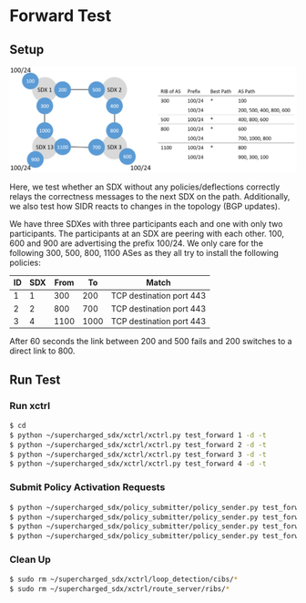 # Forward Test

## Setup
![Forward Setup](setup.PNG)

Here, we test whether an SDX without any policies/deflections correctly relays the correctness messages to the next SDX on the path. Additionally, we also test how SIDR reacts to changes in the topology (BGP updates).

We have three SDXes with three participants each and one with only two participants. The participants at an SDX are peering with each other. 100, 600 and 900 are advertising the prefix 100/24. We only care for the following 300, 500, 800, 1100 ASes as they all try to install the following policies:

| ID | SDX | From | To  | Match                    |
|----|-----|------|-----|--------------------------|
| 1  | 1   | 300  | 200 | TCP destination port 443 |
| 2  | 2   | 800  | 700 | TCP destination port 443 |
| 3  | 4   | 1100  | 1000 | TCP destination port 443 |

After 60 seconds the link between 200 and 500 fails and 200 switches to a direct link to 800.

## Run Test

### Run xctrl

```bash
$ cd 
$ python ~/supercharged_sdx/xctrl/xctrl.py test_forward 1 -d -t
$ python ~/supercharged_sdx/xctrl/xctrl.py test_forward 2 -d -t
$ python ~/supercharged_sdx/xctrl/xctrl.py test_forward 3 -d -t
$ python ~/supercharged_sdx/xctrl/xctrl.py test_forward 4 -d -t
```

### Submit Policy Activation Requests

```bash
$ python ~/supercharged_sdx/policy_submitter/policy_sender.py test_forward 1
$ python ~/supercharged_sdx/policy_submitter/policy_sender.py test_forward 2
$ python ~/supercharged_sdx/policy_submitter/policy_sender.py test_forward 3
$ python ~/supercharged_sdx/policy_submitter/policy_sender.py test_forward 4
```

### Clean Up

```bash
$ sudo rm ~/supercharged_sdx/xctrl/loop_detection/cibs/*
$ sudo rm ~/supercharged_sdx/xctrl/route_server/ribs/*
```

